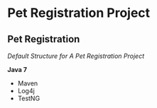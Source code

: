 # Pet Registration Project
## Pet Registration

*Default Structure for A Pet Registration Project*

**Java 7**

* Maven
* Log4j
* TestNG
